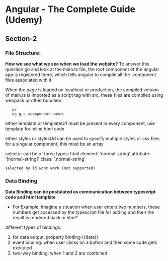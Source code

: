 # Angular - The Complete Guide (Udemy)

## Section-2

### File Structure:
**How we see what we see when we load the website?**
To answer this question go and look at the main.ts file, the root component of the angular app is registered there, which tells angular to compile all the .component files associated with it.

When the page is loaded on localhost or production, the compiled version of main.ts is imported as a script tag with src, these files are compiled using webpack or other bundlers

```ng generate component <component-name>
   or
   ng g c <component-name>
```

either template or templateUrl must be present in every component, use template for inline html code

either styles or stylesUrl can be used to specify multiple styles or css files for a singular component, this must be an array

selector can be of three types:
    html element: 'normal-string'
    attribute: '[normal-string]'
    class: '.normal-string'

    selected by id wont work (not supported)

### Data Binding
__Data Binding can be postulated as communication between typescript code and html template__
* For Example, Imagine a situation when user enters two numbers, these numbers get accessed by the typescript file for adding and then the result is rendered back in html*

different types of bindings:
1. for data output, property binding {{data}}
2. event binding: when user clicks on a button and then some code gets executed
3. two-way binding: when 1 and 2 are combined

